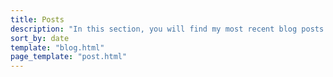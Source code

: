 ```yaml
---
title: Posts
description: "In this section, you will find my most recent blog posts."
sort_by: date
template: "blog.html"
page_template: "post.html"
---
```

